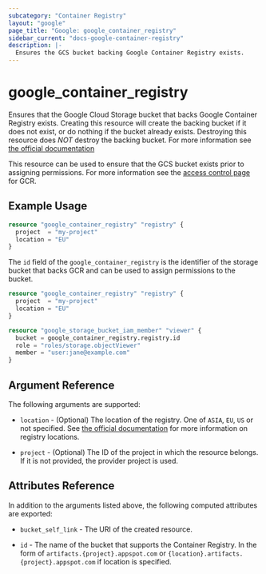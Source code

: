```yaml
---
subcategory: "Container Registry"
layout: "google"
page_title: "Google: google_container_registry"
sidebar_current: "docs-google-container-registry"
description: |-
  Ensures the GCS bucket backing Google Container Registry exists.
---
```


# google_container_registry

Ensures that the Google Cloud Storage bucket that backs Google Container Registry exists. Creating this resource will create the backing bucket if it does not exist, or do nothing if the bucket already exists. Destroying this resource does *NOT* destroy the backing bucket. For more information see [the official documentation](https://cloud.google.com/container-registry/docs/overview)

This resource can be used to ensure that the GCS bucket exists prior to assigning permissions. For more information see the [access control page](https://cloud.google.com/container-registry/docs/access-control) for GCR.


## Example Usage

```terraform
resource "google_container_registry" "registry" {
  project  = "my-project"
  location = "EU"
}
```

The `id` field of the `google_container_registry` is the identifier of the storage bucket that backs GCR and can be used to assign permissions to the bucket.

```terraform
resource "google_container_registry" "registry" {
  project  = "my-project"
  location = "EU"
}

resource "google_storage_bucket_iam_member" "viewer" {
  bucket = google_container_registry.registry.id
  role = "roles/storage.objectViewer"
  member = "user:jane@example.com"
}
```

## Argument Reference

The following arguments are supported:

* `location` - (Optional) The location of the registry. One of `ASIA`, `EU`, `US` or not specified. See [the official documentation](https://cloud.google.com/container-registry/docs/pushing-and-pulling#pushing_an_image_to_a_registry) for more information on registry locations.

* `project` - (Optional) The ID of the project in which the resource belongs. If it is not provided, the provider project is used.


## Attributes Reference

In addition to the arguments listed above, the following computed attributes are
exported:

* `bucket_self_link` - The URI of the created resource.

* `id` - The name of the bucket that supports the Container Registry. In the form of `artifacts.{project}.appspot.com` or `{location}.artifacts.{project}.appspot.com` if location is specified.
